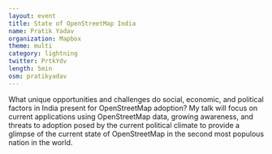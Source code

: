 ```yaml
---
layout: event
title: State of OpenStreetMap India
name: Pratik Yadav
organization: Mapbox
theme: multi
category: lightning
twitter: PrtkYdv
length: 5min
osm: pratikyadav
---
```


What unique opportunities and challenges do social, economic, and political factors in India present for OpenStreetMap adoption? My talk will focus on current applications using OpenStreetMap data, growing awareness, and threats to adoption posed by the current political climate to provide a glimpse of the current state of OpenStreetMap in the second most populous nation in the world.

